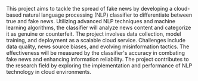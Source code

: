 This project aims to tackle the spread of fake news by developing a cloud-based natural language processing (NLP) classifier to differentiate between true and fake news. Utilizing advanced NLP techniques and machine learning algorithms, the classifier will analyze news content and categorize it as genuine or counterfeit. The project involves data collection, model training, and deployment as a scalable cloud service. Challenges include data quality, news source biases, and evolving misinformation tactics. The effectiveness will be measured by the classifier's accuracy in combating fake news and enhancing information reliability. The project contributes to the research field by exploring the implementation and performance of NLP technology in cloud environments.
